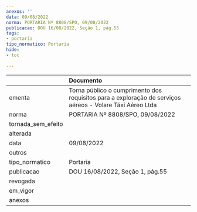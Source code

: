 ```yaml
---
anexos: ''
data: 09/08/2022
norma: PORTARIA Nº 8808/SPO, 09/08/2022
publicacao: DOU 16/08/2022, Seção 1, pág.55
tags:
- portaria
tipo_normatico: Portaria
hide: 
- toc 
 
---
```


|                    | Documento                                                                                                |
|:-------------------|:---------------------------------------------------------------------------------------------------------|
| ementa             | Torna público o cumprimento dos requisitos para a exploração de serviços aéreos - Volare Táxi Aéreo Ltda |
| norma              | PORTARIA Nº 8808/SPO, 09/08/2022                                                                         |
| tornada_sem_efeito |                                                                                                          |
| alterada           |                                                                                                          |
| data               | 09/08/2022                                                                                               |
| outros             |                                                                                                          |
| tipo_normatico     | Portaria                                                                                                 |
| publicacao         | DOU 16/08/2022, Seção 1, pág.55                                                                          |
| revogada           |                                                                                                          |
| em_vigor           |                                                                                                          |
| anexos             |                                                                                                          |